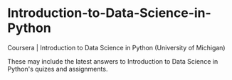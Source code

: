# Introduction-to-Data-Science-in-Python
Coursera | Introduction to Data Science in Python (University of Michigan)

These may include the latest answers to Introduction to Data Science in Python's quizes and assignments.
